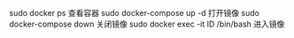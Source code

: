 
sudo docker ps 查看容器
sudo docker-compose up -d 打开镜像
sudo docker-compose down 关闭镜像
sudo docker exec -it ID /bin/bash 进入镜像
